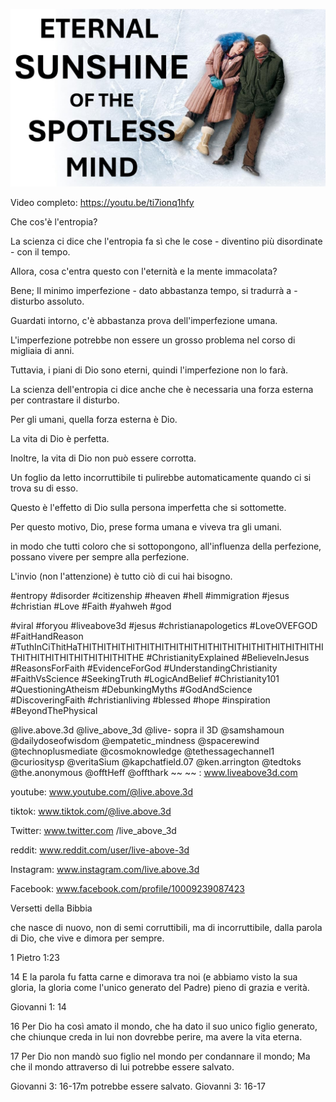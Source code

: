 ![Video cover image](../cover.jpg "cover photo")

Video completo: https://youtu.be/ti7ionq1hfy

Che cos'è l'entropia?

La scienza ci dice che l'entropia fa sì che le cose - diventino più disordinate - con il tempo.

Allora, cosa c'entra questo con l'eternità e la mente immacolata?

Bene; Il minimo imperfezione - dato abbastanza tempo, si tradurrà a - disturbo assoluto.

Guardati intorno, c'è abbastanza prova dell'imperfezione umana.

L'imperfezione potrebbe non essere un grosso problema nel corso di migliaia di anni.

Tuttavia, i piani di Dio sono eterni, quindi l'imperfezione non lo farà.

La scienza dell'entropia ci dice anche che è necessaria una forza esterna per contrastare il disturbo.

Per gli umani, quella forza esterna è Dio.

La vita di Dio è perfetta.

Inoltre, la vita di Dio non può essere corrotta.

Un foglio da letto incorruttibile ti pulirebbe automaticamente quando ci si trova su di esso.

Questo è l'effetto di Dio sulla persona imperfetta che si sottomette.

Per questo motivo, Dio, prese forma umana e viveva tra gli umani.

in modo che tutti coloro che si sottopongono, all'influenza della perfezione, possano vivere per sempre alla perfezione.

L'invio (non l'attenzione) è tutto ciò di cui hai bisogno.


#entropy #disorder #citizenship #heaven #hell #immigration #jesus #christian #Love #Faith #yahweh #god

#viral #foryou #liveabove3d #jesus #christianapologetics #LoveOVEFGOD #FaitHandReason #TuthInCiThitHaTHITHITHITHITHITHITHITHITHITHITHITHITHITHITHITHITHITHITHITHITHITHITHITHITHITHE #ChristianityExplained #BelieveInJesus #ReasonsForFaith #EvidenceForGod #UnderstandingChristianity #FaithVsScience #SeekingTruth #LogicAndBelief #Christianity101 #QuestioningAtheism #DebunkingMyths #GodAndScience #DiscoveringFaith #christianliving #blessed #hope #inspiration #BeyondThePhysical

@live.above.3d @live_above_3d @live- sopra il 3D @samshamoun @dailydoseofwisdom @empatetic_mindness @spacerewind @technoplusmediate @cosmoknowledge @tethessagechannel1 @curiositysp @veritaSium @kapchatfield.07 @ken.arrington @tedtoks @the.anonymous @offtHeff @offthark ~~ ~~ : www.liveabove3d.com


youtube: www.youtube.com/@live.above.3d

tiktok: www.tiktok.com/@live.above.3d

Twitter: www.twitter.com /live_above_3d

reddit: www.reddit.com/user/live-above-3d

Instagram: www.instagram.com/live.above.3d

Facebook: www.facebook.com/profile/10009239087423

Versetti della Bibbia

che nasce di nuovo, non di semi corruttibili, ma di incorruttibile, dalla parola di Dio, che vive e dimora per sempre.


1 Pietro 1:23

14 E la parola fu fatta carne e dimorava tra noi (e abbiamo visto la sua gloria, la gloria come l'unico generato del Padre) pieno di grazia e verità.

Giovanni 1: 14

16 Per Dio ha così amato il mondo, che ha dato il suo unico figlio generato, che chiunque creda in lui non dovrebbe perire, ma avere la vita eterna.

17 Per Dio non mandò suo figlio nel mondo per condannare il mondo; Ma che il mondo attraverso di lui potrebbe essere salvato.

Giovanni 3: 16-17m potrebbe essere salvato.
Giovanni 3: 16-17

